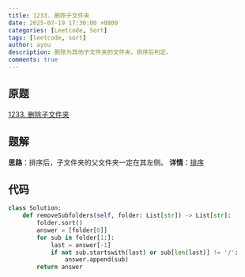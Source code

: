 ```yaml
---
title: 1233. 删除子文件夹
date: 2025-07-19 17:30:00 +0800
categories: [Leetcode, Sort]
tags: [leetcode, sort]
author: ayou
description: 删除为其他子文件夹的文件夹。排序后判定。
comments: true
---
```


## 原题
[1233. 删除子文件夹](https://leetcode.cn/problems/remove-sub-folders-from-the-filesystem/)

## 题解
**思路**：排序后，子文件夹的父文件夹一定在其左侧。
**详情**：[排序](https://leetcode.cn/problems/remove-sub-folders-from-the-filesystem/solutions/3727677/pai-xu-pythonjavaccgojsrust-by-endlessch-l0q2)

## 代码
```python
class Solution:
    def removeSubfolders(self, folder: List[str]) -> List[str]:
        folder.sort()
        answer = [folder[0]]
        for sub in folder[1:]:
            last = answer[-1]
            if not sub.startswith(last) or sub[len(last)] != '/':
                answer.append(sub)
        return answer
```
